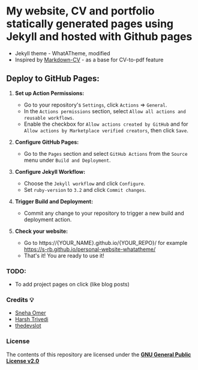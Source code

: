 # My website, CV and portfolio statically generated pages using Jekyll and hosted with Github pages
- Jekyll theme - WhatATheme, modified
- Inspired by [Markdown-CV](https://github.com/elipapa/markdown-cv) - as a base for CV-to-pdf feature

## Deploy to GitHub Pages:
1. **Set up Action Permissions:**
   - Go to your repository's `Settings`, click `Actions` => `General`.
   - In the `Actions permissions` section, select `Allow all actions and reusable workflows`.
   - Enable the checkbox for `Allow actions created by GitHub` and for `Allow actions by Marketplace verified creators`, then click `Save`.

2. **Configure GitHub Pages:**
   - Go to the `Pages` section and select `GitHub Actions` from the `Source` menu under `Build and Deployment`.

3. **Configure Jekyll Workflow:**
   - Choose the `Jekyll workflow` and click `Configure`.
   - Set `ruby-version` to `3.2` and click `Commit changes`.

4. **Trigger Build and Deployment:**
   - Commit any change to your repository to trigger a new build and deployment action.

5. **Check your website:**
   - Go to https://{YOUR_NAME}.github.io/{YOUR_REPO}/ for example https://s-rb.github.io/personal-website-whatatheme/
   - That's it! You are ready to use it!

### TODO:
- To add project pages on click (like blog posts)

### Credits :bulb:
* [Sneha Omer](http://sassyecoder.github.io/)
* [Harsh Trivedi](http://harsh98trivedi.github.io/)
* [thedevslot](https://github.com/thedevslot/WhatATheme)


### License
The contents of this repository are licensed under the [**GNU General Public License v2.0**](LICENSE)
